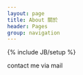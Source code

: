 ```yaml
---
layout: page
title: About 關於
header: Pages
group: navigation
---
```

{% include JB/setup %}

contact me via mail

